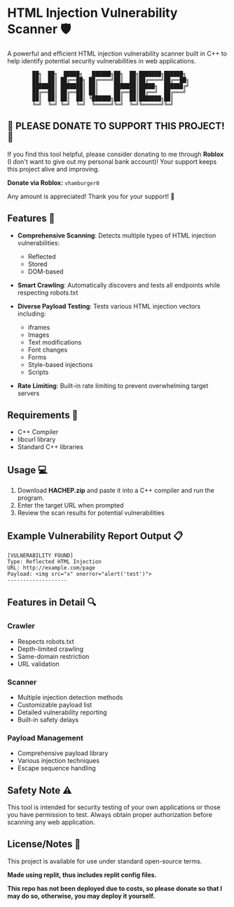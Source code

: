 
# HTML Injection Vulnerability Scanner 🛡️

A powerful and efficient HTML injection vulnerability scanner built in C++ to help identify potential security vulnerabilities in web applications.

```
        ██╗  ██╗  █████╗   ██████╗██╗  ██╗███████╗██████╗ 
        ██║  ██║ ██╔══██╗ ██╔════╝██║  ██║██╔════╝██╔══██╗
        ███████║ ███████║ ██║     ███████║█████╗  ██████╔╝
        ██╔══██║ ██╔══██║ ██║     ██╔══██║██╔══╝  ██╔═══╝ 
        ██║  ██║ ██║  ██║ ╚██████╗██║  ██║███████╗██║     
        ╚═╝  ╚═╝ ╚═╝  ╚═╝  ╚═════╝╚═╝  ╚═╝╚══════╝╚═╝     
```
## 📢 **PLEASE DONATE TO SUPPORT THIS PROJECT!** 📢

If you find this tool helpful, please consider donating to me through **Roblox** (I don't want to give out my personal bank account)! Your support keeps this project alive and improving.

**Donate via Roblox:** `vhamburger0`

Any amount is appreciated! Thank you for your support! 🌟

## Features 🚀

- **Comprehensive Scanning**: Detects multiple types of HTML injection vulnerabilities:
  - Reflected
  - Stored
  - DOM-based

- **Smart Crawling**: Automatically discovers and tests all endpoints while respecting robots.txt

- **Diverse Payload Testing**: Tests various HTML injection vectors including:
  - iframes
  - Images
  - Text modifications
  - Font changes
  - Forms
  - Style-based injections
  - Scripts

- **Rate Limiting**: Built-in rate limiting to prevent overwhelming target servers

## Requirements 🔧

- C++ Compiler
- libcurl library
- Standard C++ libraries

## Usage 💻

1. Download **HACHEP.zip** and paste it into a C++ compiler and run the program. 
2. Enter the target URL when prompted
3. Review the scan results for potential vulnerabilities

## Example Vulnerability Report Output 📋

```
[VULNERABILITY FOUND]
Type: Reflected HTML Injection
URL: http://example.com/page
Payload: <img src="x" onerror="alert('test')">
-------------------
```

## Features in Detail 🔍

### Crawler
- Respects robots.txt
- Depth-limited crawling
- Same-domain restriction
- URL validation

### Scanner
- Multiple injection detection methods
- Customizable payload list
- Detailed vulnerability reporting
- Built-in safety delays

### Payload Management
- Comprehensive payload library
- Various injection techniques
- Escape sequence handling

## Safety Note ⚠️

This tool is intended for security testing of your own applications or those you have permission to test. Always obtain proper authorization before scanning any web application.

## License/Notes 📄

This project is available for use under standard open-source terms.

**Made using replit, thus includes replit config files.**

**This repo has not been deployed due to costs, so please donate so that I may do so, otherwise, you may deploy it yourself.**
